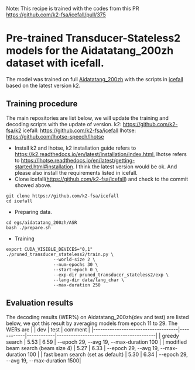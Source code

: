 Note: This recipe is trained with the codes from this PR https://github.com/k2-fsa/icefall/pull/375
# Pre-trained Transducer-Stateless2 models for the Aidatatang_200zh dataset with icefall.
The model was trained on full [Aidatatang_200zh](https://www.openslr.org/62) with the scripts in [icefall](https://github.com/k2-fsa/icefall) based on the latest version k2.
## Training procedure
The main repositories are list below, we will update the training and decoding scripts with the update of version.
k2: https://github.com/k2-fsa/k2
icefall: https://github.com/k2-fsa/icefall
lhotse: https://github.com/lhotse-speech/lhotse
* Install k2 and lhotse, k2 installation guide refers to https://k2.readthedocs.io/en/latest/installation/index.html, lhotse refers to https://lhotse.readthedocs.io/en/latest/getting-started.html#installation. I think the latest version would be ok. And please also install the requirements listed in icefall.
* Clone icefall(https://github.com/k2-fsa/icefall) and check to the commit showed above.
```
git clone https://github.com/k2-fsa/icefall
cd icefall
```
* Preparing data.
```
cd egs/aidatatang_200zh/ASR
bash ./prepare.sh
```
* Training
```
export CUDA_VISIBLE_DEVICES="0,1"
./pruned_transducer_stateless2/train.py \
                  --world-size 2 \
                  --num-epochs 30 \
                  --start-epoch 0 \
                  --exp-dir pruned_transducer_stateless2/exp \
                  --lang-dir data/lang_char \
                  --max-duration 250
```
## Evaluation results
The decoding results (WER%) on Aidatatang_200zh(dev and test) are listed below, we got this result by averaging models from epoch 11 to 29.
The WERs are
|                                    |     dev    |    test    | comment                                  |
|------------------------------------|------------|------------|------------------------------------------|
|          greedy search             | 5.53       | 6.59       | --epoch 29, --avg 19, --max-duration 100 |
| modified beam search (beam size 4) | 5.27       | 6.33       | --epoch 29, --avg 19, --max-duration 100 |
| fast beam search (set as default)  | 5.30       | 6.34       | --epoch 29, --avg 19, --max-duration 1500|
